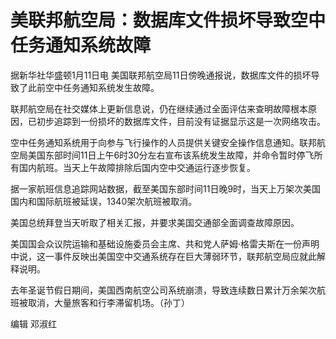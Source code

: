# 美联邦航空局：数据库文件损坏导致空中任务通知系统故障

据新华社华盛顿1月11日电 美国联邦航空局11日傍晚通报说，数据库文件的损坏导致了此前空中任务通知系统发生故障。

联邦航空局在社交媒体上更新信息说，仍在继续通过全面评估来查明故障根本原因，已初步追踪到一份损坏的数据库文件，目前没有证据显示这是一次网络攻击。

空中任务通知系统用于向参与飞行操作的人员提供关键安全操作信息通知。联邦航空局美国东部时间11日上午6时30分左右宣布该系统发生故障，并命令暂时停飞所有国内航班。当天上午故障排除后国内空中交通运行逐步恢复。

据一家航班信息追踪网站数据，截至美国东部时间11日晚9时，当天上万架次美国国内和国际航班被延误，1340架次航班被取消。

美国总统拜登当天听取了相关汇报，并要求美国交通部全面调查故障原因。

美国国会众议院运输和基础设施委员会主席、共和党人萨姆·格雷夫斯在一份声明中说，这一事件反映出美国空中交通系统存在巨大薄弱环节，联邦航空局应就此解释说明。

去年圣诞节假日期间，美国西南航空公司系统崩溃，导致连续数日累计万余架次航班被取消，大量旅客和行李滞留机场。（孙丁）

编辑 邓淑红

